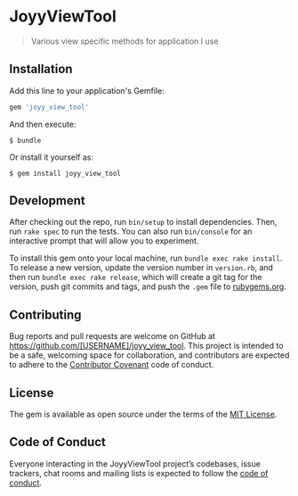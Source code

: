 # JoyyViewTool

> Various view specific methods for application I use

## Installation

Add this line to your application's Gemfile:

```ruby
gem 'joyy_view_tool'
```

And then execute:

    $ bundle

Or install it yourself as:

    $ gem install joyy_view_tool

## Development

After checking out the repo, run `bin/setup` to install dependencies. Then, run `rake spec` to run the tests. You can also run `bin/console` for an interactive prompt that will allow you to experiment.

To install this gem onto your local machine, run `bundle exec rake install`. To release a new version, update the version number in `version.rb`, and then run `bundle exec rake release`, which will create a git tag for the version, push git commits and tags, and push the `.gem` file to [rubygems.org](https://rubygems.org).

## Contributing

Bug reports and pull requests are welcome on GitHub at https://github.com/[USERNAME]/joyy_view_tool. This project is intended to be a safe, welcoming space for collaboration, and contributors are expected to adhere to the [Contributor Covenant](http://contributor-covenant.org) code of conduct.

## License

The gem is available as open source under the terms of the [MIT License](https://opensource.org/licenses/MIT).

## Code of Conduct

Everyone interacting in the JoyyViewTool project’s codebases, issue trackers, chat rooms and mailing lists is expected to follow the [code of conduct](https://github.com/[USERNAME]/joyy_view_tool/blob/master/CODE_OF_CONDUCT.md).
